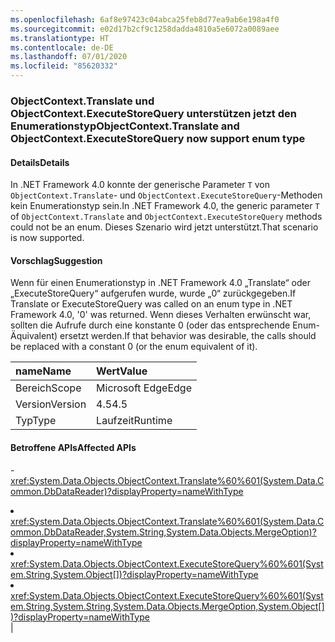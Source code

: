 ```yaml
---
ms.openlocfilehash: 6af8e97423c04abca25feb8d77ea9ab6e198a4f0
ms.sourcegitcommit: e02d17b2cf9c1258dadda4810a5e6072a0089aee
ms.translationtype: HT
ms.contentlocale: de-DE
ms.lasthandoff: 07/01/2020
ms.locfileid: "85620332"
---
```

### <a name="objectcontexttranslate-and-objectcontextexecutestorequery-now-support-enum-type"></a><span data-ttu-id="6fe8c-101">ObjectContext.Translate und ObjectContext.ExecuteStoreQuery unterstützen jetzt den Enumerationstyp</span><span class="sxs-lookup"><span data-stu-id="6fe8c-101">ObjectContext.Translate and ObjectContext.ExecuteStoreQuery now support enum type</span></span>

#### <a name="details"></a><span data-ttu-id="6fe8c-102">Details</span><span class="sxs-lookup"><span data-stu-id="6fe8c-102">Details</span></span>

<span data-ttu-id="6fe8c-103">In .NET Framework 4.0 konnte der generische Parameter <code>T</code> von <code>ObjectContext.Translate</code>- und <code>ObjectContext.ExecuteStoreQuery</code>-Methoden kein Enumerationstyp sein.</span><span class="sxs-lookup"><span data-stu-id="6fe8c-103">In .NET Framework 4.0, the generic parameter <code>T</code> of <code>ObjectContext.Translate</code> and <code>ObjectContext.ExecuteStoreQuery</code> methods could not be an enum.</span></span> <span data-ttu-id="6fe8c-104">Dieses Szenario wird jetzt unterstützt.</span><span class="sxs-lookup"><span data-stu-id="6fe8c-104">That scenario is now supported.</span></span>

#### <a name="suggestion"></a><span data-ttu-id="6fe8c-105">Vorschlag</span><span class="sxs-lookup"><span data-stu-id="6fe8c-105">Suggestion</span></span>

<span data-ttu-id="6fe8c-106">Wenn für einen Enumerationstyp in .NET Framework 4.0 „Translate“ oder „ExecuteStoreQuery“ aufgerufen wurde, wurde „0“ zurückgegeben.</span><span class="sxs-lookup"><span data-stu-id="6fe8c-106">If Translate or ExecuteStoreQuery was called on an enum type in .NET Framework 4.0, '0' was returned.</span></span> <span data-ttu-id="6fe8c-107">Wenn dieses Verhalten erwünscht war, sollten die Aufrufe durch eine konstante 0 (oder das entsprechende Enum-Äquivalent) ersetzt werden.</span><span class="sxs-lookup"><span data-stu-id="6fe8c-107">If that behavior was desirable, the calls should be replaced with a constant 0 (or the enum equivalent of it).</span></span>

| <span data-ttu-id="6fe8c-108">name</span><span class="sxs-lookup"><span data-stu-id="6fe8c-108">Name</span></span>    | <span data-ttu-id="6fe8c-109">Wert</span><span class="sxs-lookup"><span data-stu-id="6fe8c-109">Value</span></span>       |
|:--------|:------------|
| <span data-ttu-id="6fe8c-110">Bereich</span><span class="sxs-lookup"><span data-stu-id="6fe8c-110">Scope</span></span>   |<span data-ttu-id="6fe8c-111">Microsoft Edge</span><span class="sxs-lookup"><span data-stu-id="6fe8c-111">Edge</span></span>|
|<span data-ttu-id="6fe8c-112">Version</span><span class="sxs-lookup"><span data-stu-id="6fe8c-112">Version</span></span>|<span data-ttu-id="6fe8c-113">4.5</span><span class="sxs-lookup"><span data-stu-id="6fe8c-113">4.5</span></span>|
|<span data-ttu-id="6fe8c-114">Typ</span><span class="sxs-lookup"><span data-stu-id="6fe8c-114">Type</span></span>|<span data-ttu-id="6fe8c-115">Laufzeit</span><span class="sxs-lookup"><span data-stu-id="6fe8c-115">Runtime</span></span>|

#### <a name="affected-apis"></a><span data-ttu-id="6fe8c-116">Betroffene APIs</span><span class="sxs-lookup"><span data-stu-id="6fe8c-116">Affected APIs</span></span>

-<xref:System.Data.Objects.ObjectContext.Translate%60%601(System.Data.Common.DbDataReader)?displayProperty=nameWithType></li><li><xref:System.Data.Objects.ObjectContext.Translate%60%601(System.Data.Common.DbDataReader,System.String,System.Data.Objects.MergeOption)?displayProperty=nameWithType></li><li><xref:System.Data.Objects.ObjectContext.ExecuteStoreQuery%60%601(System.String,System.Object[])?displayProperty=nameWithType></li><li><xref:System.Data.Objects.ObjectContext.ExecuteStoreQuery%60%601(System.String,System.String,System.Data.Objects.MergeOption,System.Object[])?displayProperty=nameWithType></li></ul>|
